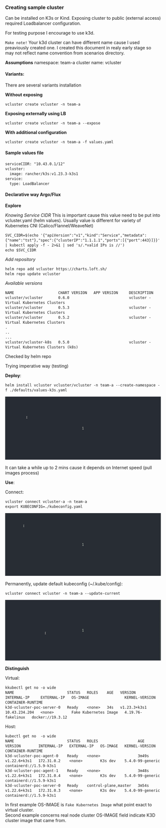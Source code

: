 ### Creating sample cluster
Can be installed on K3s or Kind. Exposing cluster to
public (external access) required Loadbalancer configuration.

For testing purpose I encourage to use k3d.

`Make note!`
Your k3d cluster can have different name cause I used preaviously created one.
I created this document in realy early stage so may not reflect name convention from
scenarios directory. 


**Assumptions**
namespace:    team-a
cluster name: vcluster

#### Variants:
There are several variants installation

**Without exposing**
```
vcluster create vcluster -n team-a
```

**Exposing externally using LB**
```
vcluster create vcluster -n team-a --expose
```


**With additional configuration**
```
vcluster create vcluster -n team-a -f values.yaml
```

#### Sample values file
```
serviceCIDR: "10.43.0.1/12"
vcluster:
  image: rancher/k3s:v1.23.3-k3s1   
service:
  type: LoadBalancer
```

#### Declarative way Argo/Flux

**Explore**

*Knowing Service CIDR*
This is important cause this value need to be put into vcluster.yaml (helm values).
Usually value is different for variety of Kubernetes CNI (Calico/Flannel/WeaveNet)

```
SVC_CIDR=$(echo '{"apiVersion":"v1","kind":"Service","metadata":{"name":"tst"},"spec":{"clusterIP":"1.1.1.1","ports":[{"port":443}]}}' | kubectl apply -f - 2>&1 | sed 's/.*valid IPs is //')
echo $SVC_CIDR 
```

*Add repository*

```
helm repo add vcluster https://charts.loft.sh/
helm repo update vcluster
```

*Available versions*
```
NAME                    CHART VERSION   APP VERSION     DESCRIPTION                                 
vcluster/vcluster       0.6.0                           vcluster - Virtual Kubernetes Clusters      
vcluster/vcluster       0.5.3                           vcluster - Virtual Kubernetes Clusters      
vcluster/vcluster       0.5.2                           vcluster - Virtual Kubernetes Clusters      
.
..
...
vcluster/vcluster-k8s   0.5.0                           vcluster - Virtual Kubernetes Clusters (k8s)
``` 

Checked by helm repo 

Trying imperative way (testing)

**Deploy**:
```
helm install vcluster vcluster/vcluster -n team-a --create-namespace -f ./defaults/values-k3s.yaml
```

![vcluster-a spinup](../doc/images/vcluster-a-install.gif)

It can take a while up to 2 mins cause it depends on Internet speed (pull images process)


**Use**:

Connect:
```
vcluster connect vcluster-a -n team-a
export KUBECONFIG=./kubeconfig.yaml
```
![vcluster-a spinup](../doc/images/vcluster-a-connect.gif)

Permanently, update default kubeconfig (~/.kube/config):
```
vcluster connect vcluster -n team-a --update-current
```
![vcluster-a spinup](../doc/images/vcluster-a-update-current.gif)

**Distinguish**

Virtual:
```
kkubectl get no -o wide
NAME                        STATUS   ROLES    AGE   VERSION        INTERNAL-IP     EXTERNAL-IP   OS-IMAGE                KERNEL-VERSION      CONTAINER-RUNTIME
k3d-vcluster-poc-server-0   Ready    <none>   34s   v1.23.3+k3s1   10.43.234.204   <none>        Fake Kubernetes Image   4.19.76-fakelinux   docker://19.3.12
```

Host:
```
kubectl get no  -o wide
NAME                        STATUS   ROLES                  AGE     VERSION        INTERNAL-IP   EXTERNAL-IP   OS-IMAGE   KERNEL-VERSION     CONTAINER-RUNTIME
k3d-vcluster-poc-agent-0    Ready    <none>                 3m49s   v1.22.6+k3s1   172.31.0.2    <none>        K3s dev    5.4.0-99-generic   containerd://1.5.9-k3s1
k3d-vcluster-poc-agent-1    Ready    <none>                 3m48s   v1.22.6+k3s1   172.31.0.4    <none>        K3s dev    5.4.0-99-generic   containerd://1.5.9-k3s1
k3d-vcluster-poc-server-0   Ready    control-plane,master   3m54s   v1.22.6+k3s1   172.31.0.3    <none>        K3s dev    5.4.0-99-generic   containerd://1.5.9-k3s1
```

In first example OS-IMAGE is `Fake Kubernetes Image` what point exact to virtual cluster.
<br/>
Second example concerns real node cluster OS-IMAGE field indicate K3D cluster image that came from.
